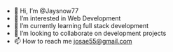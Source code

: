 - 👋 Hi, I’m @Jaysnow77
- 👀 I’m interested in Web Development
- 🌱 I’m currently learning full stack development
- 💞️ I’m looking to collaborate on development projects
- 📫 How to reach me josae55@gmail.com

<!---
Jaysnow77/Jaysnow77 is a ✨ special ✨ repository because its `README.md` (this file) appears on your GitHub profile.
You can click the Preview link to take a look at your changes.
--->
